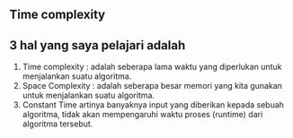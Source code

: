 ## Time complexity

## 3 hal yang saya pelajari adalah
1. Time complexity : adalah seberapa lama waktu yang diperlukan untuk menjalankan suatu algoritma. 
2. Space Complexity : adalah seberapa besar memori yang kita gunakan untuk menjalankan suatu algoritma.
3. Constant Time artinya banyaknya input yang diberikan kepada sebuah algoritma, tidak akan mempengaruhi waktu proses (runtime) dari algoritma tersebut.
